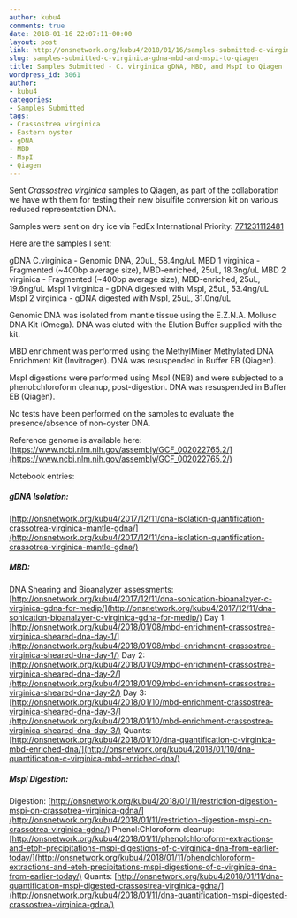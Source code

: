 ```yaml
---
author: kubu4
comments: true
date: 2018-01-16 22:07:11+00:00
layout: post
link: http://onsnetwork.org/kubu4/2018/01/16/samples-submitted-c-virginica-gdna-mbd-and-mspi-to-qiagen/
slug: samples-submitted-c-virginica-gdna-mbd-and-mspi-to-qiagen
title: Samples Submitted - C. virginica gDNA, MBD, and MspI to Qiagen
wordpress_id: 3061
author:
- kubu4
categories:
- Samples Submitted
tags:
- Crassostrea virginica
- Eastern oyster
- gDNA
- MBD
- MspI
- Qiagen
---
```


Sent _Crassostrea virginica_ samples to Qiagen, as part of the collaboration we have with them for testing their new bisulfite conversion kit on various reduced representation DNA.

Samples were sent on dry ice via FedEx International Priority: [771231112481](https://www.fedex.com/apps/fedextrack/?action=track&tracknumbers=771231112481&clienttype=ivother)

Here are the samples I sent:

gDNA C.virginica - Genomic DNA, 20uL, 58.4ng/uL
MBD 1 virginica - Fragmented (~400bp average size), MBD-enriched, 25uL, 18.3ng/uL
MBD 2 virginica - Fragmented (~400bp average size), MBD-enriched, 25uL, 19.6ng/uL
MspI 1  virginica - gDNA digested with MspI, 25uL, 53.4ng/uL
MspI 2 virginica - gDNA digested with MspI, 25uL, 31.0ng/uL

Genomic DNA was isolated from mantle tissue using the E.Z.N.A. Mollusc DNA Kit (Omega). DNA was eluted with the Elution Buffer supplied with the kit.

MBD enrichment was performed using the MethylMiner Methylated DNA Enrichment Kit (Invitrogen). DNA was resuspended in Buffer EB (Qiagen).

MspI digestions were performed using MspI (NEB) and were subjected to a phenol:chloroform cleanup, post-digestion. DNA was resuspended in Buffer EB (Qiagen).

No tests have been performed on the samples to evaluate the presence/absence of non-oyster DNA.

Reference genome is available here: [https://www.ncbi.nlm.nih.gov/assembly/GCF_002022765.2/](https://www.ncbi.nlm.nih.gov/assembly/GCF_002022765.2/)

Notebook entries:



##### gDNA Isolation:



[http://onsnetwork.org/kubu4/2017/12/11/dna-isolation-quantification-crassotrea-virginica-mantle-gdna/](http://onsnetwork.org/kubu4/2017/12/11/dna-isolation-quantification-crassotrea-virginica-mantle-gdna/)



##### MBD:



DNA Shearing and Bioanalyzer assessments: [http://onsnetwork.org/kubu4/2017/12/11/dna-sonication-bioanalzyer-c-virginica-gdna-for-medip/](http://onsnetwork.org/kubu4/2017/12/11/dna-sonication-bioanalzyer-c-virginica-gdna-for-medip/)
Day 1: [http://onsnetwork.org/kubu4/2018/01/08/mbd-enrichment-crassostrea-virginica-sheared-dna-day-1/](http://onsnetwork.org/kubu4/2018/01/08/mbd-enrichment-crassostrea-virginica-sheared-dna-day-1/)
Day 2: [http://onsnetwork.org/kubu4/2018/01/09/mbd-enrichment-crassostrea-virginica-sheared-dna-day-2/](http://onsnetwork.org/kubu4/2018/01/09/mbd-enrichment-crassostrea-virginica-sheared-dna-day-2/)
Day 3: [http://onsnetwork.org/kubu4/2018/01/10/mbd-enrichment-crassostrea-virginica-sheared-dna-day-3/](http://onsnetwork.org/kubu4/2018/01/10/mbd-enrichment-crassostrea-virginica-sheared-dna-day-3/)
Quants: [http://onsnetwork.org/kubu4/2018/01/10/dna-quantification-c-virginica-mbd-enriched-dna/](http://onsnetwork.org/kubu4/2018/01/10/dna-quantification-c-virginica-mbd-enriched-dna/)



##### MspI Digestion:



Digestion: [http://onsnetwork.org/kubu4/2018/01/11/restriction-digestion-mspi-on-crassotrea-virginica-gdna/](http://onsnetwork.org/kubu4/2018/01/11/restriction-digestion-mspi-on-crassotrea-virginica-gdna/)
Phenol:Chloroform cleanup: [http://onsnetwork.org/kubu4/2018/01/11/phenolchloroform-extractions-and-etoh-precipitations-mspi-digestions-of-c-virginica-dna-from-earlier-today/](http://onsnetwork.org/kubu4/2018/01/11/phenolchloroform-extractions-and-etoh-precipitations-mspi-digestions-of-c-virginica-dna-from-earlier-today/)
Quants: [http://onsnetwork.org/kubu4/2018/01/11/dna-quantification-mspi-digested-crassostrea-virginica-gdna/](http://onsnetwork.org/kubu4/2018/01/11/dna-quantification-mspi-digested-crassostrea-virginica-gdna/)
